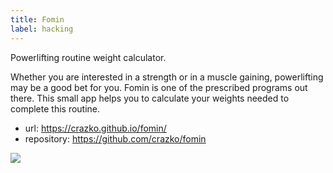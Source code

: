 ```yaml
---
title: Fomin
label: hacking
---
```


Powerlifting routine weight calculator.

Whether you are interested in a strength or in a muscle gaining, powerlifting may be a good bet for you. Fomin is one of the prescribed programs out there. This small app helps you to calculate your weights needed to complete this routine.

- url: https://crazko.github.io/fomin/
- repository: https://github.com/crazko/fomin

![](./assets/thumbs/fomin.png)
